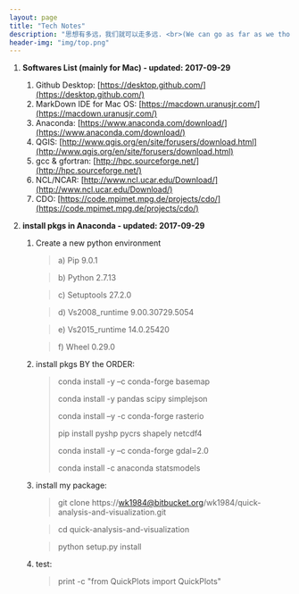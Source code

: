 ```yaml
---
layout: page 
title: "Tech Notes" 
description: "思想有多远，我们就可以走多远. <br>(We can go as far as we thought)" 
header-img: "img/top.png" 
---
```

1. **Softwares List (mainly for Mac) - updated: 2017-09-29**
	1. Github Desktop: [https://desktop.github.com/](https://desktop.github.com/)
	2. MarkDown IDE for Mac OS: [https://macdown.uranusjr.com/](https://macdown.uranusjr.com/)
	3. Anaconda: [https://www.anaconda.com/download/](https://www.anaconda.com/download/)
	4. QGIS: [http://www.qgis.org/en/site/forusers/download.html](http://www.qgis.org/en/site/forusers/download.html)
	5. gcc & gfortran: [http://hpc.sourceforge.net/](http://hpc.sourceforge.net/)
	6. NCL/NCAR: [http://www.ncl.ucar.edu/Download/](http://www.ncl.ucar.edu/Download/)
	7. CDO: [https://code.mpimet.mpg.de/projects/cdo/](https://code.mpimet.mpg.de/projects/cdo/)

1. **install pkgs in Anaconda - updated: 2017-09-29**

	1.	Create a new python environment

		> a)	Pip 9.0.1

		> b)	Python 2.7.13

		> c)	Setuptools 27.2.0

		> d)	Vs2008_runtime 9.00.30729.5054

		> e)	Vs2015_runtime 14.0.25420

		> f)	Wheel 0.29.0

	1. install pkgs BY the ORDER:

		> conda install -y –c conda-forge basemap
		> 
		> conda install -y pandas scipy simplejson
		> 
		> conda install –y -c conda-forge rasterio
		> 
		> pip install pyshp pycrs shapely netcdf4
		> 
		> conda install -y –c conda-forge gdal=2.0
		> 
		> conda install -c anaconda statsmodels
	
	1. install my package:
	
		> git clone https://wk1984@bitbucket.org/wk1984/quick-analysis-and-visualization.git

		> cd quick-analysis-and-visualization

		> python setup.py install
		
	1. test:
		> print -c "from QuickPlots import QuickPlots" 

